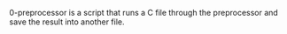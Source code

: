 0-preprocessor is a script that runs a C file through the preprocessor and save the result into another file.
